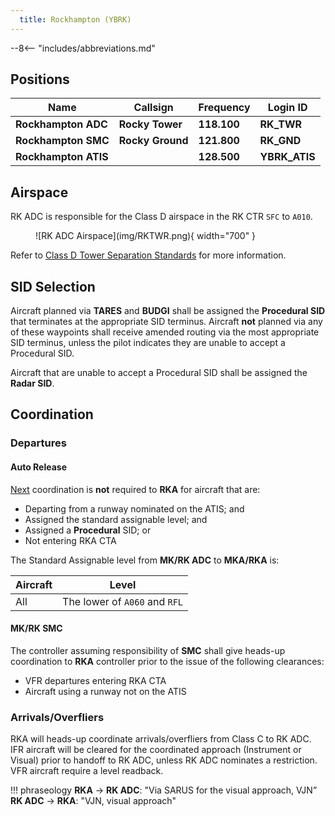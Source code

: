 ```yaml
---
  title: Rockhampton (YBRK)
---
```


--8<-- "includes/abbreviations.md"

## Positions

| Name                 | Callsign              | Frequency   | Login ID      |
| -------------------- | --------------------- | ----------- | ------------- |
| **Rockhampton ADC**  | **Rocky Tower**       | **118.100** | **RK_TWR**    |
| **Rockhampton SMC**  | **Rocky Ground**      | **121.800** | **RK_GND**    |
| **Rockhampton ATIS** |                       | **128.500** | **YBRK_ATIS** |

## Airspace
RK ADC is responsible for the Class D airspace in the RK CTR `SFC` to `A010`.

<figure markdown>
![RK ADC Airspace](img/RKTWR.png){ width="700" }
</figure>

Refer to [Class D Tower Separation Standards](../../../separation-standards/classd) for more information.

## SID Selection
Aircraft planned via **TARES** and **BUDGI** shall be assigned the **Procedural SID** that terminates at the appropriate SID terminus. Aircraft **not** planned via any of these waypoints shall receive amended routing via the most appropriate SID terminus, unless the pilot indicates they are unable to accept a Procedural SID.

Aircraft that are unable to accept a Procedural SID shall be assigned the **Radar SID**.

## Coordination
### Departures
#### Auto Release
[Next](../../controller-skills/coordination.md#next) coordination is **not** required to **RKA** for aircraft that are: 

- Departing from a runway nominated on the ATIS; and  
- Assigned the standard assignable level; and  
- Assigned a **Procedural** SID; or  
- Not entering RKA CTA

The Standard Assignable level from **MK/RK ADC** to **MKA/RKA** is:

| Aircraft | Level |
| ---- | ---- |
| All | The lower of `A060` and `RFL` |

#### MK/RK SMC
The controller assuming responsibility of **SMC** shall give heads-up coordination to **RKA** controller prior to the issue of the following clearances:  

- VFR departures entering RKA CTA
- Aircraft using a runway not on the ATIS

### Arrivals/Overfliers
RKA will heads-up coordinate arrivals/overfliers from Class C to RK ADC.  
IFR aircraft will be cleared for the coordinated approach (Instrument or Visual) prior to handoff to RK ADC, unless RK ADC nominates a restriction.  
VFR aircraft require a level readback.

!!! phraseology
    <span class="hotline">**RKA** -> **RK ADC**</span>: "Via SARUS for the visual approach, VJN”  
    <span class="hotline">**RK ADC** -> **RKA**</span>: "VJN, visual approach"  